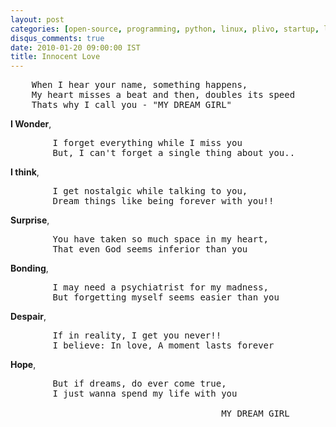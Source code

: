 ```yaml
---
layout: post
categories: [open-source, programming, python, linux, plivo, startup, lug]
disqus_comments: true
date: 2010-01-20 09:00:00 IST
title: Innocent Love
---
```


<pre>
    When I hear your name, something happens,
    My heart misses a beat and then, doubles its speed
    Thats why I call you - "MY DREAM GIRL"
</pre>

**I Wonder**,
<pre>
        I forget everything while I miss you
        But, I can't forget a single thing about you..
</pre>

**I think**,
<pre>
        I get nostalgic while talking to you,
        Dream things like being forever with you!!
</pre>

**Surprise**,
<pre>
        You have taken so much space in my heart,
        That even God seems inferior than you
</pre>

**Bonding**,
<pre>
        I may need a psychiatrist for my madness,
        But forgetting myself seems easier than you
</pre>

**Despair**,
<pre>
        If in reality, I get you never!!
        I believe: In love, A moment lasts forever
</pre>

**Hope**,
<pre>
        But if dreams, do ever come true,
        I just wanna spend my life with you

                                        MY DREAM GIRL
</pre>

